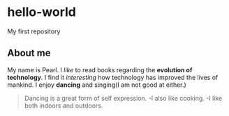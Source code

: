# hello-world
My first repository
## About me
My name is Pearl. I *like* to read books regarding the **evolution of technology**. I find it *interesting* how technology has improved the lives of mankind. 
I enjoy **dancing** and singing(I am not good at either.)
> Dancing is a great form of self expression.
-I also like cooking.
-I like both indoors and outdoors.
